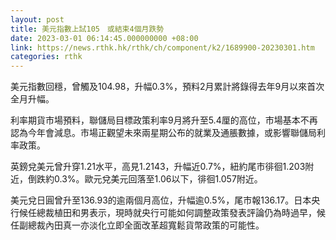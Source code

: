 ```yaml
---
layout: post
title: 美元指數上試105　或結束4個月跌勢
date: 2023-03-01 06:14:45.000000000 +08:00
link: https://news.rthk.hk/rthk/ch/component/k2/1689900-20230301.htm
categories: rthk
---
```


美元指數回穩，曾觸及104.98，升幅0.3%，預料2月累計將錄得去年9月以來首次全月升幅。

利率期貨市場預料，聯儲局目標政策利率9月將升至5.4厘的高位，市場基本不再認為今年會減息。市場正觀望未來兩星期公布的就業及通脹數據，或影響聯儲局利率政策。

英鎊兌美元曾升穿1.21水平，高見1.2143，升幅近0.7%，紐約尾市徘徊1.203附近，倒跌約0.3%。歐元兌美元回落至1.06以下，徘徊1.057附近。

美元兌日圓曾升至136.93的逾兩個月高位，升幅逾0.5%，尾市報136.17。日本央行候任總裁植田和男表示，現時就央行可能如何調整政策發表評論仍為時過早，候任副總裁內田真一亦淡化立即全面改革超寬鬆貨幣政策的可能性。
